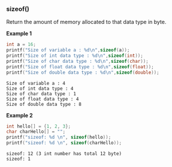 ### sizeof()

Return the amount of memory allocated to that data type in byte.

**Example 1**

```c
int a = 16;
printf("Size of variable a : %d\n",sizeof(a));
printf("Size of int data type : %d\n",sizeof(int));
printf("Size of char data type : %d\n",sizeof(char));
printf("Size of float data type : %d\n",sizeof(float));
printf("Size of double data type : %d\n",sizeof(double));    
```   

```
Size of variable a : 4
Size of int data type : 4
Size of char data type : 1
Size of float data type : 4
Size of double data type : 8
```

**Example 2**

```c
int hello[] = {1, 2, 3};
char charHello[] = "";
printf("sizeof: %d \n", sizeof(hello));
printf("sizeof: %d \n", sizeof(charHello));
```

```
sizeof: 12 (3 int number has total 12 byte)
sizeof: 1 
```
